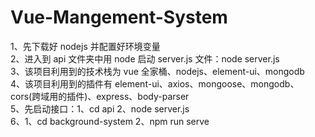 # Vue-Mangement-System<br>

1、先下载好 nodejs 并配置好环境变量<br>
2、进入到 api 文件夹中用 node 启动 server.js 文件：node server.js<br>
3、该项目利用到的技术栈为 vue 全家桶、nodejs、element-ui、mongodb<br>
4、该项目利用到的插件有 element-ui、axios、mongoose、mongodb、cors(跨域用的插件)、express、body-parser<br>
5、先启动接口：1、cd api 2、node server.js <br>
6、1、cd background-system 2、npm run serve <br>
